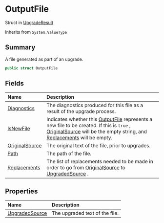# OutputFile

Struct in [UpgradeResult](/docs/api/csharp/yarn.compiler.upgrader.upgraderesult.md)

Inherits from `System.ValueType`

## Summary


A file generated as part of an upgrade.


```csharp
public struct OutputFile
```

## Fields

|Name|Description|
|:---|:---|
|[Diagnostics](/docs/api/csharp/yarn.compiler.upgrader.upgraderesult.outputfile.diagnostics.md)|The diagnostics produced for this file as a result of the upgrade process.|
|[IsNewFile](/docs/api/csharp/yarn.compiler.upgrader.upgraderesult.outputfile.isnewfile.md)|Indicates whether this  <a href="yarn.compiler.upgrader.upgraderesult.outputfile.md">OutputFile</a>  represents a new file to be created. If this is  `true` ,  <a href="yarn.compiler.upgrader.upgraderesult.outputfile.originalsource.md">OriginalSource</a>  will be the empty string, and  <a href="yarn.compiler.upgrader.upgraderesult.outputfile.replacements.md">Replacements</a>  will be empty.|
|[OriginalSource](/docs/api/csharp/yarn.compiler.upgrader.upgraderesult.outputfile.originalsource.md)|The original text of the file, prior to upgrades.|
|[Path](/docs/api/csharp/yarn.compiler.upgrader.upgraderesult.outputfile.path.md)|The path of the file.|
|[Replacements](/docs/api/csharp/yarn.compiler.upgrader.upgraderesult.outputfile.replacements.md)|The list of replacements needed to be made in order to go from <a href="yarn.compiler.upgrader.upgraderesult.outputfile.originalsource.md">OriginalSource</a>  to  <a href="yarn.compiler.upgrader.upgraderesult.outputfile.upgradedsource.md">UpgradedSource</a> .|

## Properties

|Name|Description|
|:---|:---|
|[UpgradedSource](/docs/api/csharp/yarn.compiler.upgrader.upgraderesult.outputfile.upgradedsource.md)|The upgraded text of the file.|

